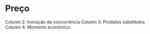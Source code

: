 # Preço

Column 2: Inovação da concorrência
Column 3: Produtos substitutos
Column 4: Momento econômico